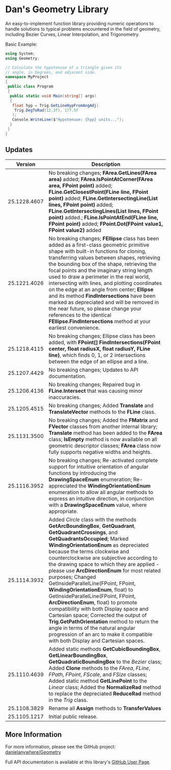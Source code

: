 # Dan's Geometry Library

An easy-to-implement function library providing numeric operations to handle solutions to typical problems encountered in the field of geometry, including Bezier Curves, Linear Interpolation, and Trigonometry.


Basic Example:

```cs
using System;
using Geometry;

// Calculate the hypotenuse of a triangle given its
// angle, in Degrees, and adjacent side.
namespace MyProject
{
 public class Program
 {
  public static void Main(string[] args)
  {
   float hyp = Trig.GetLineHypFromAngAdj(
    Trig.DegToRad(12.3f), 177.5f
   );
   Console.WriteLine($"Hypotenuse: {hyp} units...");
  }
 }
}

```

## Updates

| Version | Description |
|---------|-------------|
| 25.1228.4607 | No breaking changes; **FArea.GetLines(FArea area)** added; **FArea.IsPointAtCorner(FArea area, FPoint point)** added; **FLine.GetClosestPoint(FLine line, FPoint point)** added; **FLine.GetIntersectingLine(List<FLine> lines, FPoint point)** added; **FLine.GetIntersectingLines(List<FLine> lines, FPoint point)** added.; **FLine.IsPointAtEnd(FLine line, FPoint point)** added; **FPoint.Dot(FPoint value1, FPoint value2)** added |
| 25.1221.4026 | No breaking changes; **FEllipse** class has been added as a first-class geometric primitive shape with built-in functions for cloning, transferring values between shapes, retrieving the bounding box of the shape, retrieving the focal points and the imaginary string length used to draw a perimeter in the real world, intersecting with lines, and plotting coordinates on the edge at an angle from center; **Ellipse** and its method **FindIntersections** have been marked as depreciated and will be removed in the near future, so please change your references to the identical **FEllipse.FindIntersections** method at your earliest convenience. |
| 25.1218.4115 | No breaking changes; Ellipse class has been added, with **FPoint[] FindIntersections(FPoint center, float radiusX, float radiusY, FLine line)**, which finds 0, 1, or 2 intersections between the edge of an ellipse and a line. |
| 25.1207.4429 | No breaking changes; Updates to API documentation. |
| 25.1206.4136 | No breaking changes; Repaired bug in **FLine.Intersect** that was causing minor inaccuracies. |
| 25.1205.4515 | No breaking changes; Added **Translate** and **TranslateVector** methods to the **FLine** class. |
| 25.1131.3500 | No breaking changes; Added the **FMatrix** and **FVector** classes from another internal library; **Translate** method has been added to the **FArea** class; **IsEmpty** method is now available on all geometric descriptor classes; **FArea** class now fully supports negative widths and heights. |
| 25.1116.3952 | No breaking changes; Re-activated complete support for intuitive orientation of angular functions by introducing the **DrawingSpaceEnum** enumeration; Re-appreciated the **WindingOrientationEnum** enumeration to allow all angular methods to express an intuitive direction, in conjunction with a **DrawingSpaceEnum** value, where appropriate. |
| 25.1114.3932 | Added *Circle* class with the methods **GetArcBoundingBox**, **GetQuadrant**, **GetQuadrantCrossings**, and **GetQuadrantsOccupied**; Marked **WindingOrientationEnum** as depreciated because the terms clockwise and counterclockwise are subjective according to the drawing space to which they are applied - please use **ArcDirectionEnum** for most related purposes; Changed GetInsideParallelLine(FPoint, FPoint, **WindingOrientationEnum**, float) to GetInsideParallelLine(FPoint, FPoint, **ArcDirectionEnum**, float) to promote compatibility with both Display space and Cartesian space; Corrected the output of **Trig.GetPathOrientation** method to return the angle in terms of the natural angular progression of an arc to make it compatible with both Display and Cartesian spaces. |
| 25.1110.4639 | Added static methods **GetCubicBoundingBox**, **GetLinearBoundingBox**, **GetQuadraticBoundingBox** to the *Bezier* class; Added **Clone** methods to the *FArea*, *FLine*, *FPath*, *FPoint*, *FScale*, and *FSize* classes; Added static method **GetLinePoint** to the *Linear* class; Added the **NormalizeRad** method to replace the depreciated **ReduceRad** method in the *Trig* class. |
| 25.1108.3829 | Rename all **Assign** methods to **TransferValues** |
| 25.1105.1217 | Initial public release. |


## More Information

For more information, please see the GitHub project:
[danielanywhere/Geometry](https://github.com/danielanywhere/Geometry)

Full API documentation is available at this library's [GitHub User Page](https://danielanywhere.github.io/Geometry).

